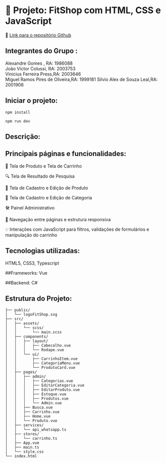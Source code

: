 # 📌 Projeto: FitShop com HTML, CSS e JavaScript
🔗 [Link para o repositório Github](https://github.com/joaovcolussi/FitShop)
##  Integrantes do Grupo :

 Alexandre Gomes , RA: 1986088  
 João Victor Colussi, RA: 2003753  
 Vinicius Ferreira Press,RA: 2003646  
 Miguel Ramos Pires de Oliveira,RA: 1999181
 Silvio Alex de Souza Leal,RA: 2001906

 
## Iniciar o projeto:
```
npm install
```
```
npm run dev
```

## Descrição:




## Principais páginas e funcionalidades:

🛒 Tela de Produto e Tela de Carrinho

🔍 Tela de Resultado de Pesquisa

🧾 Tela de Cadastro e Edição de Produto

📂 Tela de Cadastro e Edição de Categoria

🛠️ Painel Administrativo

🧭 Navegação entre páginas e estrutura responsiva

💡 Interações com JavaScript para filtros, validações de formulários e manipulação do carrinho

## Tecnologias utilizadas:
HTML5, CSS3, Typescript

##Frameworks:
Vue

##Backend:
C#


## Estrutura do Projeto:
```
├── public/
│   └── logoFitShop.svg
├── src/
│   ├── assets/
│   │   └── scss/
│   │       └── main.scss
│   ├── components/
│   │   ├── layout/
│   │   │   ├── Cabecalho.vue
│   │   │   └── Rodape.vue
│   │   └── ui/
│   │       ├── CarrinhoItem.vue
│   │       ├── CategoriaMenu.vue
│   │       └── ProdutoCard.vue
│   ├── pages/
│   │   ├── admin/
│   │   │   ├── Categorias.vue
│   │   │   ├── EditarCategoria.vue
│   │   │   ├── EditarProduto.vue
│   │   │   ├── Estoque.vue
│   │   │   ├── Produtos.vue
│   │   │   └── Admin.vue
│   │   ├── Busca.vue
│   │   ├── Carrinho.vue
│   │   ├── Home.vue
│   │   └── Produto.vue
│   ├── services/
│   │   └── api_whatsapp.ts
│   ├── stores/
│   │   └── carrinho.ts
│   ├── App.vue
│   ├── main.ts
│   └── style.css
└── index.html
```
